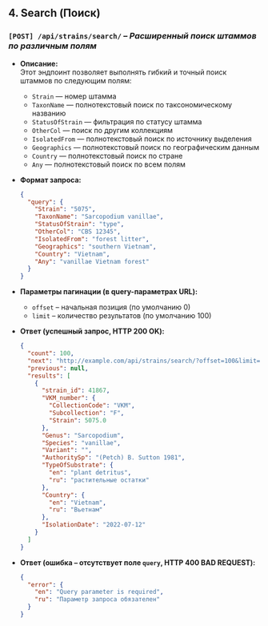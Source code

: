 
## 4. Search (Поиск)

### **`[POST] /api/strains/search/`** – *Расширенный поиск штаммов по различным полям*

- **Описание:**  
  Этот эндпоинт позволяет выполнять гибкий и точный поиск штаммов по следующим полям:

  - `Strain` — номер штамма
  - `TaxonName` — полнотекстовый поиск по таксономическому названию
  - `StatusOfStrain` — фильтрация по статусу штамма
  - `OtherCol` — поиск по другим коллекциям
  - `IsolatedFrom` — полнотекстовый поиск по источнику выделения
  - `Geographics` — полнотекстовый поиск по географическим данным
  - `Country` — полнотекстовый поиск по стране
  - `Any` — полнотекстовый поиск по всем полям

- **Формат запроса:**

  ```json
  {
    "query": {
      "Strain": "5075",
      "TaxonName": "Sarcopodium vanillae",
      "StatusOfStrain": "type",
      "OtherCol": "CBS 12345",
      "IsolatedFrom": "forest litter",
      "Geographics": "southern Vietnam",
      "Country": "Vietnam",
      "Any": "vanillae Vietnam forest"
    }
  }
  ```

- **Параметры пагинации (в query-параметрах URL):**
  - `offset` – начальная позиция (по умолчанию 0)
  - `limit` – количество результатов (по умолчанию 100)

- **Ответ (успешный запрос, HTTP 200 OK):**
  ```json
  {
    "count": 100,
    "next": "http://example.com/api/strains/search/?offset=100&limit=100",
    "previous": null,
    "results": [
      {
        "strain_id": 41867,
        "VKM_number": {
          "CollectionCode": "VKM",
          "Subcollection": "F",
          "Strain": 5075.0
        },
        "Genus": "Sarcopodium",
        "Species": "vanillae",
        "Variant": "",
        "AuthoritySp": "(Petch) B. Sutton 1981",
        "TypeOfSubstrate": {
          "en": "plant detritus",
          "ru": "растительные остатки"
        },
        "Country": {
          "en": "Vietnam",
          "ru": "Вьетнам"
        },
        "IsolationDate": "2022-07-12"
      }
    ]
  }
  ```

- **Ответ (ошибка – отсутствует поле `query`, HTTP 400 BAD REQUEST):**
  ```json
  {
    "error": {
      "en": "Query parameter is required",
      "ru": "Параметр запроса обязателен"
    }
  }
  ```

